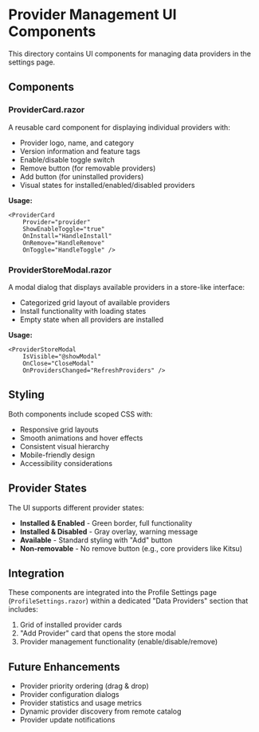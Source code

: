 # Provider Management UI Components

This directory contains UI components for managing data providers in the settings page.

## Components

### ProviderCard.razor
A reusable card component for displaying individual providers with:
- Provider logo, name, and category
- Version information and feature tags
- Enable/disable toggle switch
- Remove button (for removable providers)
- Add button (for uninstalled providers)
- Visual states for installed/enabled/disabled providers

**Usage:**
```razor
<ProviderCard 
    Provider="provider" 
    ShowEnableToggle="true"
    OnInstall="HandleInstall"
    OnRemove="HandleRemove"
    OnToggle="HandleToggle" />
```

### ProviderStoreModal.razor
A modal dialog that displays available providers in a store-like interface:
- Categorized grid layout of available providers
- Install functionality with loading states
- Empty state when all providers are installed

**Usage:**
```razor
<ProviderStoreModal 
    IsVisible="@showModal" 
    OnClose="CloseModal"
    OnProvidersChanged="RefreshProviders" />
```

## Styling

Both components include scoped CSS with:
- Responsive grid layouts
- Smooth animations and hover effects
- Consistent visual hierarchy
- Mobile-friendly design
- Accessibility considerations

## Provider States

The UI supports different provider states:
- **Installed & Enabled** - Green border, full functionality
- **Installed & Disabled** - Gray overlay, warning message
- **Available** - Standard styling with "Add" button
- **Non-removable** - No remove button (e.g., core providers like Kitsu)

## Integration

These components are integrated into the Profile Settings page (`ProfileSettings.razor`) within a dedicated "Data Providers" section that includes:
1. Grid of installed provider cards
2. "Add Provider" card that opens the store modal
3. Provider management functionality (enable/disable/remove)

## Future Enhancements

- Provider priority ordering (drag & drop)
- Provider configuration dialogs
- Provider statistics and usage metrics
- Dynamic provider discovery from remote catalog
- Provider update notifications